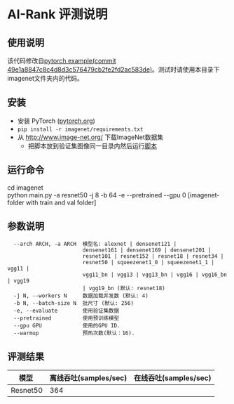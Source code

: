 # AI-Rank 评测说明

## 使用说明

该代码修改自[pytorch example(commit 49e1a8847c8c4d8d3c576479cb2fe2fd2ac583de)](https://github.com/pytorch/examples/tree/master/imagenet)。测试时请使用本目录下imagenet文件夹内的代码。

## 安装

- 安装 PyTorch ([pytorch.org](http://pytorch.org))
- `pip install -r imagenet/requirements.txt`
- 从 http://www.image-net.org/ 下载ImageNet数据集
    - 把脚本放到验证集图像同一目录内然后运行[脚本](https://raw.githubusercontent.com/soumith/imagenetloader.torch/master/valprep.sh)

## 运行命令

cd imagenet  
python main.py -a resnet50 -j 8 -b 64 -e --pretrained --gpu 0 [imagenet-folder with train and val folder]

## 参数说明

```
  --arch ARCH, -a ARCH  模型名: alexnet | densenet121 |
                        densenet161 | densenet169 | densenet201 |
                        resnet101 | resnet152 | resnet18 | resnet34 |
                        resnet50 | squeezenet1_0 | squeezenet1_1 | vgg11 |
                        vgg11_bn | vgg13 | vgg13_bn | vgg16 | vgg16_bn | vgg19
                        | vgg19_bn (默认: resnet18)
  -j N, --workers N     数据加载并发数 (默认: 4)
  -b N, --batch-size N  批尺寸 (默认: 256)
  -e, --evaluate        使用验证集数据
  --pretrained          使用预训练模型
  --gpu GPU             使用的GPU ID.
  --warmup              预热次数(默认：16).
```
## 评测结果

|  模型  | 离线吞吐(samples/sec)  | 在线吞吐(samples/sec) |
|--------------|--------------|--------------|
|   Resnet50   |    364       |              |